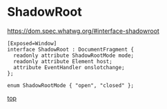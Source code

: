 # ShadowRoot

https://dom.spec.whatwg.org/#interface-shadowroot


```webidl
[Exposed=Window]
interface ShadowRoot : DocumentFragment {
  readonly attribute ShadowRootMode mode;
  readonly attribute Element host;
  attribute EventHandler onslotchange;
};

enum ShadowRootMode { "open", "closed" };
```



[top](#)
